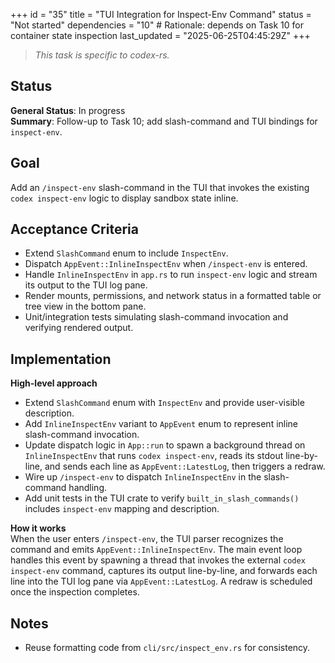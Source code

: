 +++
id = "35"
title = "TUI Integration for Inspect-Env Command"
status = "Not started"
dependencies = "10" # Rationale: depends on Task 10 for container state inspection
last_updated = "2025-06-25T04:45:29Z"
+++

> *This task is specific to codex-rs.*

## Status

**General Status**: In progress  
**Summary**: Follow-up to Task 10; add slash-command and TUI bindings for `inspect-env`.

## Goal

Add an `/inspect-env` slash-command in the TUI that invokes the existing `codex inspect-env` logic to display sandbox state inline.

## Acceptance Criteria

- Extend `SlashCommand` enum to include `InspectEnv`.
- Dispatch `AppEvent::InlineInspectEnv` when `/inspect-env` is entered.
- Handle `InlineInspectEnv` in `app.rs` to run `inspect-env` logic and stream its output to the TUI log pane.
- Render mounts, permissions, and network status in a formatted table or tree view in the bottom pane.
- Unit/integration tests simulating slash-command invocation and verifying rendered output.

## Implementation

**High-level approach**
- Extend `SlashCommand` enum with `InspectEnv` and provide user-visible description.
- Add `InlineInspectEnv` variant to `AppEvent` enum to represent inline slash-command invocation.
- Update dispatch logic in `App::run` to spawn a background thread on `InlineInspectEnv` that runs `codex inspect-env`, reads its stdout line-by-line, and sends each line as `AppEvent::LatestLog`, then triggers a redraw.
- Wire up `/inspect-env` to dispatch `InlineInspectEnv` in the slash-command handling.
- Add unit tests in the TUI crate to verify `built_in_slash_commands()` includes `inspect-env` mapping and description.

**How it works**  
When the user enters `/inspect-env`, the TUI parser recognizes the command and emits `AppEvent::InlineInspectEnv`.  The main event loop handles this event by spawning a thread that invokes the external `codex inspect-env` command, captures its output line-by-line, and forwards each line into the TUI log pane via `AppEvent::LatestLog`. A redraw is scheduled once the inspection completes.

## Notes

- Reuse formatting code from `cli/src/inspect_env.rs` for consistency.
